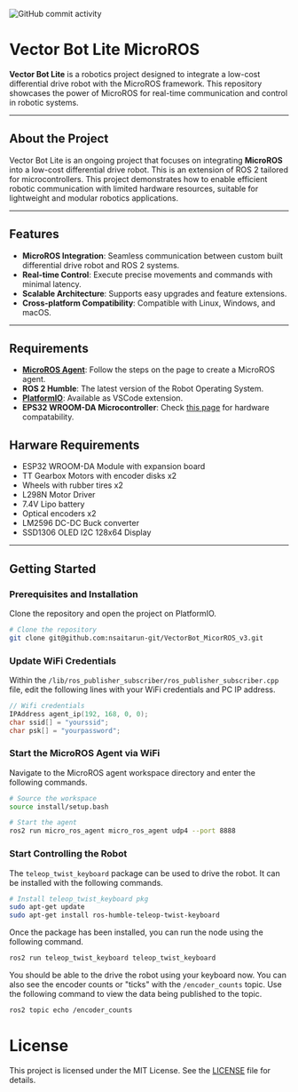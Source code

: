 ![GitHub commit activity](https://img.shields.io/github/commit-activity/t/nsaitarun-git/VectorBot_MicroROS_v3)

# Vector Bot Lite MicroROS

**Vector Bot Lite** is a robotics project designed to integrate a low-cost differential drive robot with the MicroROS framework. This repository showcases the power of MicroROS for real-time communication and control in robotic systems.

---

## About the Project

Vector Bot Lite is an ongoing project that focuses on integrating **MicroROS** into a low-cost differential drive robot. This is an extension of ROS 2 tailored for microcontrollers. This project demonstrates how to enable efficient robotic communication with limited hardware resources, suitable for lightweight and modular robotics applications.

---

## Features

- **MicroROS Integration**: Seamless communication between custom built differential drive robot and ROS 2 systems.
- **Real-time Control**: Execute precise movements and commands with minimal latency.
- **Scalable Architecture**: Supports easy upgrades and feature extensions.
- **Cross-platform Compatibility**: Compatible with Linux, Windows, and macOS.

---

## Requirements

- **[MicroROS Agent](https://micro.ros.org/docs/tutorials/core/first_application_linux/)**: Follow the steps on the page to create a MicroROS agent.
- **ROS 2 Humble**: The latest version of the Robot Operating System.
- **[PlatformIO](https://platformio.org/)**: Available as VSCode extension.
- **EPS32 WROOM-DA Microcontroller**: Check [this page](https://micro.ros.org/docs/overview/hardware/) for hardware compatability.

## Harware Requirements
- ESP32 WROOM-DA Module with expansion board
- TT Gearbox Motors with encoder disks x2
- Wheels with rubber tires x2
- L298N Motor Driver
- 7.4V Lipo battery
- Optical encoders x2
- LM2596 DC-DC Buck converter
- SSD1306 OLED I2C 128x64 Display

---

## Getting Started

### Prerequisites and Installation
Clone the repository and open the project on PlatformIO.

```bash
# Clone the repository
git clone git@github.com:nsaitarun-git/VectorBot_MicorROS_v3.git
```
### Update WiFi Credentials
Within the ```/lib/ros_publisher_subscriber/ros_publisher_subscriber.cpp``` file, edit the following lines with your WiFi credentials and PC IP address.

```c++
// Wifi credentials
IPAddress agent_ip(192, 168, 0, 0);
char ssid[] = "yourssid";
char psk[] = "yourpassword";
```

### Start the MicroROS Agent via WiFi
Navigate to the MicroROS agent workspace directory and enter the following commands.

```bash
# Source the workspace
source install/setup.bash 

# Start the agent
ros2 run micro_ros_agent micro_ros_agent udp4 --port 8888
```

### Start Controlling the Robot
The ```teleop_twist_keyboard``` package can be used to drive the robot. It can be installed with the following commands.

```bash
# Install teleop_twist_keyboard pkg
sudo apt-get update
sudo apt-get install ros-humble-teleop-twist-keyboard
```
Once the package has been installed, you can run the node using the following command.

```bash
ros2 run teleop_twist_keyboard teleop_twist_keyboard
```
You should be able to the drive the robot using your keyboard now. You can also see the encoder counts or "ticks" with the ```/encoder_counts``` topic. 
Use the following command to view the data being published to the topic.

```bash
ros2 topic echo /encoder_counts
```
# License
This project is licensed under the MIT License. See the [LICENSE](https://github.com/nsaitarun-git/VectorBot_MicorROS_v3/blob/main/LICENSE) file for details.
